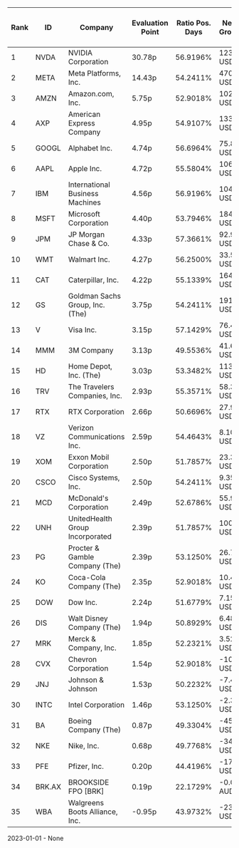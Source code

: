 | Rank | ID | Company | Evaluation Point | Ratio Pos. Days | Netto Growth | Mean Rel. Daily Growth | Tot. Growth | Current Price | Sector |
| --- | --- | --- | --- | --- | --- | --- | --- | --- | --- |
| 1 | NVDA | NVIDIA Corporation | 30.78p | 56.9196% | 123.86 USD | 0.56% | 865.84% | 138.21 USD | Technology |
| 2 | META | Meta Platforms, Inc. | 14.43p | 54.2411% | 470.51 USD | 0.38% | 378.33% | 595.57 USD | Communication Services |
| 3 | AMZN | Amazon.com, Inc. | 5.75p | 52.9018% | 102.60 USD | 0.19% | 119.55% | 188.50 USD | Consumer Cyclical |
| 4 | AXP | American Express Company | 4.95p | 54.9107% | 133.67 USD | 0.16% | 93.30% | 276.60 USD | Financial Services |
| 5 | GOOGL | Alphabet Inc. | 4.74p | 56.6964% | 75.84 USD | 0.15% | 85.31% | 164.85 USD | Communication Services |
| 6 | AAPL | Apple Inc. | 4.72p | 55.5804% | 106.33 USD | 0.15% | 85.81% | 230.29 USD | Technology |
| 7 | IBM | International Business Machines | 4.56p | 56.9196% | 104.63 USD | 0.14% | 79.76% | 235.75 USD | Technology |
| 8 | MSFT | Microsoft Corporation | 4.40p | 53.7946% | 184.09 USD | 0.14% | 77.94% | 420.48 USD | Technology |
| 9 | JPM | JP Morgan Chase & Co. | 4.33p | 57.3661% | 92.91 USD | 0.13% | 72.50% | 220.93 USD | Financial Services |
| 10 | WMT | Walmart Inc. | 4.27p | 56.2500% | 33.52 USD | 0.13% | 71.79% | 80.26 USD | Consumer Defensive |
| 11 | CAT | Caterpillar, Inc. | 4.22p | 55.1339% | 164.75 USD | 0.14% | 71.25% | 395.00 USD | Industrials |
| 12 | GS | Goldman Sachs Group, Inc. (The) | 3.75p | 54.2411% | 191.65 USD | 0.11% | 58.20% | 521.01 USD | Financial Services |
| 13 | V | Visa Inc. | 3.15p | 57.1429% | 76.40 USD | 0.08% | 37.34% | 280.94 USD | Financial Services |
| 14 | MMM | 3M Company | 3.13p | 49.5536% | 41.64 USD | 0.10% | 44.38% | 135.31 USD | Industrials |
| 15 | HD | Home Depot, Inc. (The) | 3.03p | 53.3482% | 113.03 USD | 0.08% | 37.48% | 414.83 USD | Consumer Cyclical |
| 16 | TRV | The Travelers Companies, Inc. | 2.93p | 55.3571% | 58.39 USD | 0.07% | 32.37% | 238.89 USD | Financial Services |
| 17 | RTX | RTX Corporation | 2.66p | 50.6696% | 27.96 USD | 0.07% | 28.98% | 124.60 USD | Industrials |
| 18 | VZ | Verizon Communications Inc. | 2.59p | 54.4643% | 8.10 USD | 0.06% | 23.10% | 43.11 USD | Communication Services |
| 19 | XOM | Exxon Mobil Corporation | 2.50p | 51.7857% | 23.36 USD | 0.06% | 23.26% | 123.69 USD | Energy |
| 20 | CSCO | Cisco Systems, Inc. | 2.50p | 54.2411% | 9.35 USD | 0.05% | 20.75% | 54.46 USD | Technology |
| 21 | MCD | McDonald's Corporation | 2.49p | 52.6786% | 55.98 USD | 0.05% | 22.05% | 309.07 USD | Consumer Cyclical |
| 22 | UNH | UnitedHealth Group Incorporated | 2.39p | 51.7857% | 100.29 USD | 0.05% | 19.86% | 605.78 USD | Healthcare |
| 23 | PG | Procter & Gamble Company (The) | 2.39p | 53.1250% | 26.72 USD | 0.04% | 18.41% | 171.80 USD | Consumer Defensive |
| 24 | KO | Coca-Cola Company (The) | 2.35p | 52.9018% | 10.41 USD | 0.04% | 17.46% | 69.98 USD | Consumer Defensive |
| 25 | DOW | Dow Inc. | 2.24p | 51.6779% | 7.15 USD | 0.04% | 15.34% | 53.62 USD | Basic Materials |
| 26 | DIS | Walt Disney Company (The) | 1.94p | 50.8929% | 6.48 USD | 0.03% | 7.34% | 94.71 USD | Communication Services |
| 27 | MRK | Merck & Company, Inc. | 1.85p | 52.2321% | 3.52 USD | 0.02% | 3.32% | 109.39 USD | Healthcare |
| 28 | CVX | Chevron Corporation | 1.54p | 52.9018% | -10.81 USD | -0.01% | -6.66% | 151.31 USD | Energy |
| 29 | JNJ | Johnson & Johnson | 1.53p | 50.2232% | -7.45 USD | -0.01% | -4.41% | 161.57 USD | Healthcare |
| 30 | INTC | Intel Corporation | 1.46p | 53.1250% | -2.38 USD | 0.02% | -9.21% | 23.40 USD | Technology |
| 31 | BA | Boeing Company (The) | 0.87p | 49.3304% | -45.38 USD | -0.04% | -23.22% | 149.66 USD | Industrials |
| 32 | NKE | Nike, Inc. | 0.68p | 49.7768% | -34.09 USD | -0.06% | -29.42% | 81.74 USD | Consumer Cyclical |
| 33 | PFE | Pfizer, Inc. | 0.20p | 44.4196% | -17.94 USD | -0.10% | -38.22% | 28.99 USD | Healthcare |
| 34 | BRK.AX | BROOKSIDE FPO [BRK] | 0.19p | 22.1729% | -0.00 AUD | 0.11% | -16.67% | 0.01 AUD | Energy |
| 35 | WBA | Walgreens Boots Alliance, Inc. | -0.95p | 43.9732% | -23.83 USD | -0.25% | -72.11% | 9.26 USD | Healthcare |

2023-01-01 - None